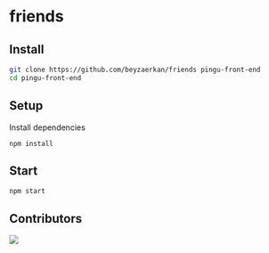 # friends
## Install

```bash
git clone https://github.com/beyzaerkan/friends pingu-front-end
cd pingu-front-end
```

## Setup
Install dependencies

`npm install`

## Start

`npm start`


## Contributors
<a href = "https://github.com/beyzaerkan/friends/graphs/contributors">
  <img src = "https://contrib.rocks/image?repo=beyzaerkan/friends"/>
</a>

